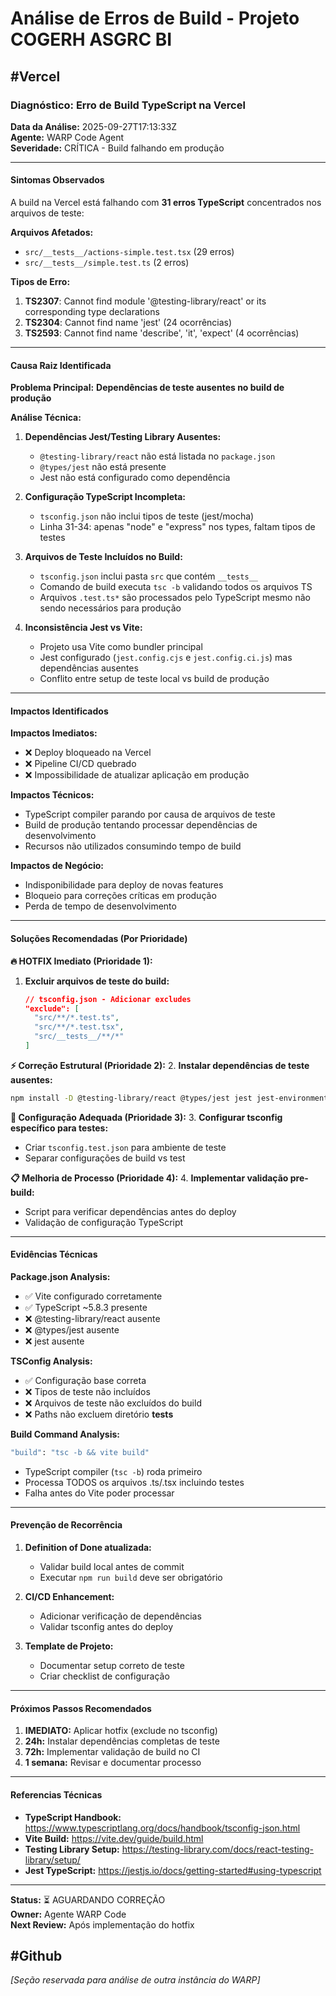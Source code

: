 # Análise de Erros de Build - Projeto COGERH ASGRC BI

## #Vercel

### **Diagnóstico: Erro de Build TypeScript na Vercel**

**Data da Análise:** 2025-09-27T17:13:33Z  
**Agente:** WARP Code Agent  
**Severidade:** CRÍTICA - Build falhando em produção  

---

#### **Sintomas Observados**

A build na Vercel está falhando com **31 erros TypeScript** concentrados nos arquivos de teste:

**Arquivos Afetados:**
- `src/__tests__/actions-simple.test.tsx` (29 erros)
- `src/__tests__/simple.test.ts` (2 erros)

**Tipos de Erro:**
1. **TS2307**: Cannot find module '@testing-library/react' or its corresponding type declarations
2. **TS2304**: Cannot find name 'jest' (24 ocorrências)
3. **TS2593**: Cannot find name 'describe', 'it', 'expect' (4 ocorrências)

---

#### **Causa Raiz Identificada**

**Problema Principal:** **Dependências de teste ausentes no build de produção**

**Análise Técnica:**

1. **Dependências Jest/Testing Library Ausentes:**
   - `@testing-library/react` não está listada no `package.json`
   - `@types/jest` não está presente
   - Jest não está configurado como dependência

2. **Configuração TypeScript Incompleta:**
   - `tsconfig.json` não inclui tipos de teste (jest/mocha)
   - Linha 31-34: apenas "node" e "express" nos types, faltam tipos de testes

3. **Arquivos de Teste Incluídos no Build:**
   - `tsconfig.json` inclui pasta `src` que contém `__tests__`
   - Comando de build executa `tsc -b` validando todos os arquivos TS
   - Arquivos `.test.ts*` são processados pelo TypeScript mesmo não sendo necessários para produção

4. **Inconsistência Jest vs Vite:**
   - Projeto usa Vite como bundler principal
   - Jest configurado (`jest.config.cjs` e `jest.config.ci.js`) mas dependências ausentes
   - Conflito entre setup de teste local vs build de produção

---

#### **Impactos Identificados**

**Impactos Imediatos:**
- ❌ Deploy bloqueado na Vercel
- ❌ Pipeline CI/CD quebrado
- ❌ Impossibilidade de atualizar aplicação em produção

**Impactos Técnicos:**
- TypeScript compiler parando por causa de arquivos de teste
- Build de produção tentando processar dependências de desenvolvimento
- Recursos não utilizados consumindo tempo de build

**Impactos de Negócio:**
- Indisponibilidade para deploy de novas features
- Bloqueio para correções críticas em produção
- Perda de tempo de desenvolvimento

---

#### **Soluções Recomendadas (Por Prioridade)**

**🔥 HOTFIX Imediato (Prioridade 1):**
1. **Excluir arquivos de teste do build:**
   ```json
   // tsconfig.json - Adicionar excludes
   "exclude": [
     "src/**/*.test.ts",
     "src/**/*.test.tsx", 
     "src/__tests__/**/*"
   ]
   ```

**⚡ Correção Estrutural (Prioridade 2):**
2. **Instalar dependências de teste ausentes:**
   ```bash
   npm install -D @testing-library/react @types/jest jest jest-environment-jsdom
   ```

**🔧 Configuração Adequada (Prioridade 3):**
3. **Configurar tsconfig específico para testes:**
   - Criar `tsconfig.test.json` para ambiente de teste
   - Separar configurações de build vs test

**📋 Melhoria de Processo (Prioridade 4):**
4. **Implementar validação pre-build:**
   - Script para verificar dependências antes do deploy
   - Validação de configuração TypeScript

---

#### **Evidências Técnicas**

**Package.json Analysis:**
- ✅ Vite configurado corretamente
- ✅ TypeScript ~5.8.3 presente
- ❌ @testing-library/react ausente
- ❌ @types/jest ausente  
- ❌ jest ausente

**TSConfig Analysis:**
- ✅ Configuração base correta
- ❌ Tipos de teste não incluídos
- ❌ Arquivos de teste não excluídos do build
- ❌ Paths não excluem diretório __tests__

**Build Command Analysis:**
```bash
"build": "tsc -b && vite build"
```
- TypeScript compiler (`tsc -b`) roda primeiro
- Processa TODOS os arquivos .ts/.tsx incluindo testes
- Falha antes do Vite poder processar

---

#### **Prevenção de Recorrência**

1. **Definition of Done atualizada:**
   - Validar build local antes de commit
   - Executar `npm run build` deve ser obrigatório

2. **CI/CD Enhancement:**
   - Adicionar verificação de dependências
   - Validar tsconfig antes do deploy

3. **Template de Projeto:**
   - Documentar setup correto de teste
   - Criar checklist de configuração

---

#### **Próximos Passos Recomendados**

1. **IMEDIATO:** Aplicar hotfix (exclude no tsconfig)
2. **24h:** Instalar dependências completas de teste  
3. **72h:** Implementar validação de build no CI
4. **1 semana:** Revisar e documentar processo

---

#### **Referencias Técnicas**

- **TypeScript Handbook:** https://www.typescriptlang.org/docs/handbook/tsconfig-json.html
- **Vite Build:** https://vite.dev/guide/build.html  
- **Testing Library Setup:** https://testing-library.com/docs/react-testing-library/setup/
- **Jest TypeScript:** https://jestjs.io/docs/getting-started#using-typescript

---

**Status:** ⏳ AGUARDANDO CORREÇÃO  
**Owner:** Agente WARP Code  
**Next Review:** Após implementação do hotfix

## #Github

*[Seção reservada para análise de outra instância do WARP]*